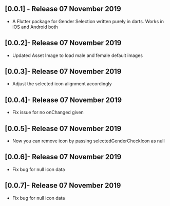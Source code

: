 ## [0.0.1] - Release 07 November 2019

* A Flutter package for Gender Selection written purely in darts. Works in iOS and Android both

## [0.0.2]- Release 07 November 2019

* Updated Asset Image to load male and female default images

## [0.0.3]- Release 07 November 2019

* Adjust the selected icon alignment accordingly

## [0.0.4]- Release 07 November 2019

* Fix issue for no onChanged given

## [0.0.5]- Release 07 November 2019

* Now you can remove icon by passing selectedGenderCheckIcon as null

## [0.0.6]- Release 07 November 2019

* Fix bug for null icon data

## [0.0.7]- Release 07 November 2019

* Fix bug for null icon data